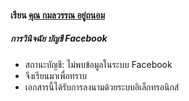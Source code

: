 #### เรียน [คุณ กมลวรรณ อยู่ถนอม](https://chayapholamile.github.com/Users/th/kamonwan-yuthanom.html)
##### การวินิจฉัย บัญชี Facebook 
* สถานะบัญชี: ไม่พบข้อมูลในระบบ Facebook
* จึงเรียนมาเพื่อทราบ
* เอกสารนี้ได้รับการลงนามด้วยระบบอิเล็กทรอนิกส์

